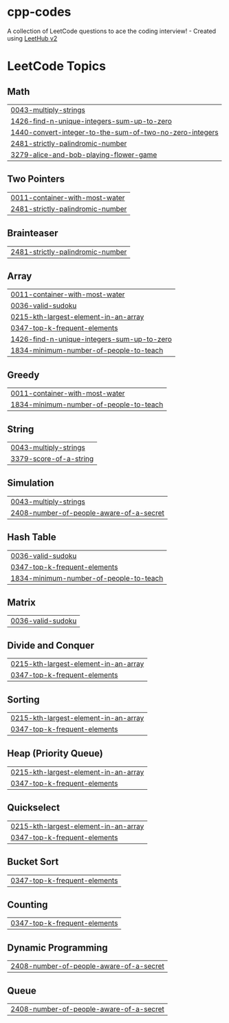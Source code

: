 # cpp-codes
A collection of LeetCode questions to ace the coding interview! - Created using [LeetHub v2](https://github.com/arunbhardwaj/LeetHub-2.0)

<!---LeetCode Topics Start-->
# LeetCode Topics
## Math
|  |
| ------- |
| [0043-multiply-strings](https://github.com/Gaurika29062004/cpp-codes/tree/master/0043-multiply-strings) |
| [1426-find-n-unique-integers-sum-up-to-zero](https://github.com/Gaurika29062004/cpp-codes/tree/master/1426-find-n-unique-integers-sum-up-to-zero) |
| [1440-convert-integer-to-the-sum-of-two-no-zero-integers](https://github.com/Gaurika29062004/cpp-codes/tree/master/1440-convert-integer-to-the-sum-of-two-no-zero-integers) |
| [2481-strictly-palindromic-number](https://github.com/Gaurika29062004/cpp-codes/tree/master/2481-strictly-palindromic-number) |
| [3279-alice-and-bob-playing-flower-game](https://github.com/Gaurika29062004/cpp-codes/tree/master/3279-alice-and-bob-playing-flower-game) |
## Two Pointers
|  |
| ------- |
| [0011-container-with-most-water](https://github.com/Gaurika29062004/cpp-codes/tree/master/0011-container-with-most-water) |
| [2481-strictly-palindromic-number](https://github.com/Gaurika29062004/cpp-codes/tree/master/2481-strictly-palindromic-number) |
## Brainteaser
|  |
| ------- |
| [2481-strictly-palindromic-number](https://github.com/Gaurika29062004/cpp-codes/tree/master/2481-strictly-palindromic-number) |
## Array
|  |
| ------- |
| [0011-container-with-most-water](https://github.com/Gaurika29062004/cpp-codes/tree/master/0011-container-with-most-water) |
| [0036-valid-sudoku](https://github.com/Gaurika29062004/cpp-codes/tree/master/0036-valid-sudoku) |
| [0215-kth-largest-element-in-an-array](https://github.com/Gaurika29062004/cpp-codes/tree/master/0215-kth-largest-element-in-an-array) |
| [0347-top-k-frequent-elements](https://github.com/Gaurika29062004/cpp-codes/tree/master/0347-top-k-frequent-elements) |
| [1426-find-n-unique-integers-sum-up-to-zero](https://github.com/Gaurika29062004/cpp-codes/tree/master/1426-find-n-unique-integers-sum-up-to-zero) |
| [1834-minimum-number-of-people-to-teach](https://github.com/Gaurika29062004/cpp-codes/tree/master/1834-minimum-number-of-people-to-teach) |
## Greedy
|  |
| ------- |
| [0011-container-with-most-water](https://github.com/Gaurika29062004/cpp-codes/tree/master/0011-container-with-most-water) |
| [1834-minimum-number-of-people-to-teach](https://github.com/Gaurika29062004/cpp-codes/tree/master/1834-minimum-number-of-people-to-teach) |
## String
|  |
| ------- |
| [0043-multiply-strings](https://github.com/Gaurika29062004/cpp-codes/tree/master/0043-multiply-strings) |
| [3379-score-of-a-string](https://github.com/Gaurika29062004/cpp-codes/tree/master/3379-score-of-a-string) |
## Simulation
|  |
| ------- |
| [0043-multiply-strings](https://github.com/Gaurika29062004/cpp-codes/tree/master/0043-multiply-strings) |
| [2408-number-of-people-aware-of-a-secret](https://github.com/Gaurika29062004/cpp-codes/tree/master/2408-number-of-people-aware-of-a-secret) |
## Hash Table
|  |
| ------- |
| [0036-valid-sudoku](https://github.com/Gaurika29062004/cpp-codes/tree/master/0036-valid-sudoku) |
| [0347-top-k-frequent-elements](https://github.com/Gaurika29062004/cpp-codes/tree/master/0347-top-k-frequent-elements) |
| [1834-minimum-number-of-people-to-teach](https://github.com/Gaurika29062004/cpp-codes/tree/master/1834-minimum-number-of-people-to-teach) |
## Matrix
|  |
| ------- |
| [0036-valid-sudoku](https://github.com/Gaurika29062004/cpp-codes/tree/master/0036-valid-sudoku) |
## Divide and Conquer
|  |
| ------- |
| [0215-kth-largest-element-in-an-array](https://github.com/Gaurika29062004/cpp-codes/tree/master/0215-kth-largest-element-in-an-array) |
| [0347-top-k-frequent-elements](https://github.com/Gaurika29062004/cpp-codes/tree/master/0347-top-k-frequent-elements) |
## Sorting
|  |
| ------- |
| [0215-kth-largest-element-in-an-array](https://github.com/Gaurika29062004/cpp-codes/tree/master/0215-kth-largest-element-in-an-array) |
| [0347-top-k-frequent-elements](https://github.com/Gaurika29062004/cpp-codes/tree/master/0347-top-k-frequent-elements) |
## Heap (Priority Queue)
|  |
| ------- |
| [0215-kth-largest-element-in-an-array](https://github.com/Gaurika29062004/cpp-codes/tree/master/0215-kth-largest-element-in-an-array) |
| [0347-top-k-frequent-elements](https://github.com/Gaurika29062004/cpp-codes/tree/master/0347-top-k-frequent-elements) |
## Quickselect
|  |
| ------- |
| [0215-kth-largest-element-in-an-array](https://github.com/Gaurika29062004/cpp-codes/tree/master/0215-kth-largest-element-in-an-array) |
| [0347-top-k-frequent-elements](https://github.com/Gaurika29062004/cpp-codes/tree/master/0347-top-k-frequent-elements) |
## Bucket Sort
|  |
| ------- |
| [0347-top-k-frequent-elements](https://github.com/Gaurika29062004/cpp-codes/tree/master/0347-top-k-frequent-elements) |
## Counting
|  |
| ------- |
| [0347-top-k-frequent-elements](https://github.com/Gaurika29062004/cpp-codes/tree/master/0347-top-k-frequent-elements) |
## Dynamic Programming
|  |
| ------- |
| [2408-number-of-people-aware-of-a-secret](https://github.com/Gaurika29062004/cpp-codes/tree/master/2408-number-of-people-aware-of-a-secret) |
## Queue
|  |
| ------- |
| [2408-number-of-people-aware-of-a-secret](https://github.com/Gaurika29062004/cpp-codes/tree/master/2408-number-of-people-aware-of-a-secret) |
<!---LeetCode Topics End-->